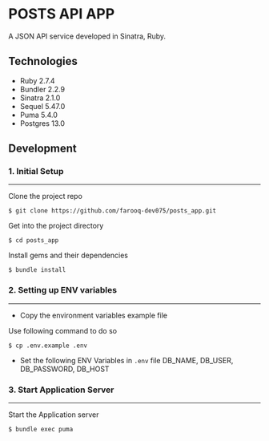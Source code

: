 # POSTS API APP

A JSON API service developed in Sinatra, Ruby.

## Technologies
* Ruby 2.7.4
* Bundler 2.2.9
* Sinatra 2.1.0
* Sequel 5.47.0
* Puma 5.4.0
* Postgres 13.0


## Development
### 1. Initial Setup
--------------------

Clone the project repo

    $ git clone https://github.com/farooq-dev075/posts_app.git

Get into the project directory

    $ cd posts_app
Install gems and their dependencies

    $ bundle install

### 2. Setting up ENV variables
-------------------------------
* Copy the environment variables example file

Use following command to do so

    $ cp .env.example .env

* Set the following ENV Variables in `.env` file
    DB_NAME, DB_USER, DB_PASSWORD, DB_HOST

### 3. Start Application Server
-------------------------------
Start the Application server

    $ bundle exec puma


